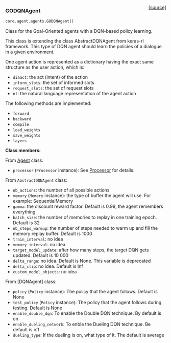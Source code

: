 <span style="float:right;">[[source]](https://github.com/matthiasplappert/keras-rl/blob/master/core/agent/agents.py#L9)</span>
### GODQNAgent

```python
core.agent.agents.GODQNAgent()
```

 Class for the Goal-Oriented agents with a DQN-based policy learning.

This class is extending the class AbstractDQNAgent from keras-rl framework.
This type of DQN agent should learn the policies of a dialogue in a given environment.

One agent action is represented as a dictionary having the exact same structure as the user action, which is:

- `diaact`: the act (intent) of the action
- `inform_slots`: the set of informed slots
- `request_slots`: the set of request slots
- `nl`: the natural language representation of the agent action

The following methods are implemented:

- `forward`
- `backward`
- `compile`
- `load_weights`
- `save_weights`
- `layers`


__Class members:__


From [Agent](#agent) class:

- `processor` (`Processor` instance): See [Processor](#processor) for details.

From `AbstractDQNAgent` class:

- `nb_actions`: the number of all possible actions
- `memory` (`Memory` instance): the type of buffer the agent will use. For example: SequentialMemory
- `gamma`: the discount reward factor. Default is 0.99, the agent remembers everything
- `batch_size`: the number of memories to replay in one training epoch. Default is 32
- `nb_steps_warmup`: the number of steps needed to warm up and fill the memory replay buffer. Default is 1000
- `train_interval`: no idea
- `memory_interval`: no idea
- `target_model_update`: after how many steps, the target DQN gets updated. Default is 10 000
- `delta_range`: no idea. Default is None. This variable is deprecated
- `delta_clip`: no idea. Default is Inf
- `custom_model_objects`: no idea

From [DQNAgent] class:

- `policy` (`Policy` instance): The policy that the agent follows. Default is None
- `test_policy` (`Policy` instance): The policy that the agent follows during testing. Default is None
- `enable_double_dqn`: To enable the Double DQN technique. By default is on
- `enable_dueling_network`: To enble the Dueling DQN technique. Be default is off
- `dueling_type`: If the dueling is on, what type of it. The default is average

